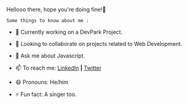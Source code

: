   Hellooo there, hope you're doing fine!👋
  
    Some things to know about me :
- 🔭 Currently working on a DevPark Project.
- 👯 Looking to collaborate on projects related to Web Development.
- 💬 Ask me about Javascript.
- 📫 To reach me: 
     [LinkedIn]( https://www.linkedin.com/in/kartikey-kesarwani-a89a91194) **|**
     [Twitter](https://twitter.com/TheDeve02225331)
                  
- 😄 Pronouns: He/him
- ⚡ Fun fact: A singer too.

